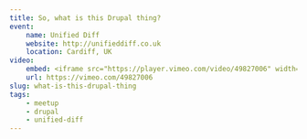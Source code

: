 ```yaml
---
title: So, what is this Drupal thing?
event:
    name: Unified Diff
    website: http://unifieddiff.co.uk
    location: Cardiff, UK
video:
    embed: <iframe src="https://player.vimeo.com/video/49827006" width="640" height="360" frameborder="0" webkitallowfullscreen mozallowfullscreen allowfullscreen></iframe>
    url: https://vimeo.com/49827006
slug: what-is-this-drupal-thing
tags:
    - meetup
    - drupal
    - unified-diff
---
```

